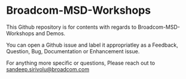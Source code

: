 # Broadcom-MSD-Workshops
This Github repository is for contents with regards to Broadcom-MSD-Workshops and Demos. 

You can open a Github issue and label it appropriatley as a Feedback, Question, Bug, Documentation or Enhancement issue. 

For anything more specific or questions, Please reach out to sandeep.sirivolu@broadcom.com
